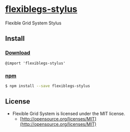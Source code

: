 # [flexiblegs-stylus](https://dnomak.com/flexiblegs/)

Flexible Grid System Stylus

## Install

### [Download](https://raw.githubusercontent.com/flexiblegs/flexiblegs-stylus/master/flexiblegs-stylus.styl)
```styl
@import 'flexiblegs-stylus'
```

### [npm](https://www.npmjs.com/package/flexiblegs-stylus)
```bash
$ npm install --save flexiblegs-stylus
```

## License
- Flexible Grid System is licensed under the MIT license.
  - [http://opensource.org/licenses/MIT](http://opensource.org/licenses/MIT)
